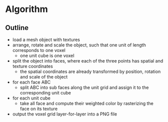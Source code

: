 # Algorithm

## Outline
* load a mesh object with textures
* arrange, rotate and scale the object, such that one unit of length corresponds
  to one voxel
  * one unit cube is one voxel
* split the object into faces, where each of the three points has spatial
  and texture coordinates
  * the spatial coordinates are already transformed by position, rotation and
    scale of the object
* for each face ABC
  * split ABC into sub faces along the unit grid and assign it to the corresponding unit cube
* for each unit cube
  * take all face and compute their weighted color by rasterizing the face on its texture  
* output the voxel grid layer-for-layer into a PNG file
